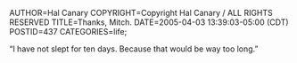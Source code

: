 AUTHOR=Hal Canary
COPYRIGHT=Copyright Hal Canary / ALL RIGHTS RESERVED
TITLE=Thanks, Mitch.
DATE=2005-04-03 13:39:03-05:00 (CDT)
POSTID=437
CATEGORIES=life;

“I have not slept for ten days. Because that would be way too long.”
